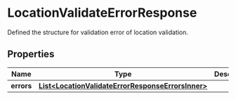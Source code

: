 

# LocationValidateErrorResponse

Defined the structure for validation error of location validation.

## Properties

| Name | Type | Description | Notes |
|------------ | ------------- | ------------- | -------------|
|**errors** | [**List&lt;LocationValidateErrorResponseErrorsInner&gt;**](LocationValidateErrorResponseErrorsInner.md) |  |  |



